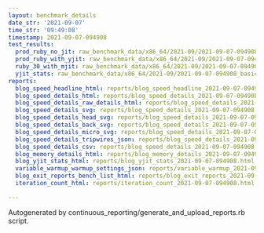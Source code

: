 ```yaml
---
layout: benchmark_details
date_str: '2021-09-07'
time_str: '09:49:08'
timestamp: 2021-09-07-094908
test_results:
  prod_ruby_no_jit: raw_benchmark_data/x86_64/2021-09/2021-09-07-094908_basic_benchmark_prod_ruby_no_jit.json
  prod_ruby_with_yjit: raw_benchmark_data/x86_64/2021-09/2021-09-07-094908_basic_benchmark_prod_ruby_with_yjit.json
  ruby_30_with_mjit: raw_benchmark_data/x86_64/2021-09/2021-09-07-094908_basic_benchmark_ruby_30_with_mjit.json
  yjit_stats: raw_benchmark_data/x86_64/2021-09/2021-09-07-094908_basic_benchmark_yjit_stats.json
reports:
  blog_speed_headline_html: reports/blog_speed_headline_2021-09-07-094908.html
  blog_speed_details_html: reports/blog_speed_details_2021-09-07-094908.html
  blog_speed_details_raw_details_html: reports/blog_speed_details_2021-09-07-094908.raw_details.html
  blog_speed_details_svg: reports/blog_speed_details_2021-09-07-094908.svg
  blog_speed_details_head_svg: reports/blog_speed_details_2021-09-07-094908.head.svg
  blog_speed_details_back_svg: reports/blog_speed_details_2021-09-07-094908.back.svg
  blog_speed_details_micro_svg: reports/blog_speed_details_2021-09-07-094908.micro.svg
  blog_speed_details_tripwires_json: reports/blog_speed_details_2021-09-07-094908.tripwires.json
  blog_speed_details_csv: reports/blog_speed_details_2021-09-07-094908.csv
  blog_memory_details_html: reports/blog_memory_details_2021-09-07-094908.html
  blog_yjit_stats_html: reports/blog_yjit_stats_2021-09-07-094908.html
  variable_warmup_warmup_settings_json: reports/variable_warmup_2021-09-07-094908.warmup_settings.json
  blog_exit_reports_bench_list_html: reports/blog_exit_reports_2021-09-07-094908.bench_list.html
  iteration_count_html: reports/iteration_count_2021-09-07-094908.html

---
```

Autogenerated by continuous_reporting/generate_and_upload_reports.rb script.
